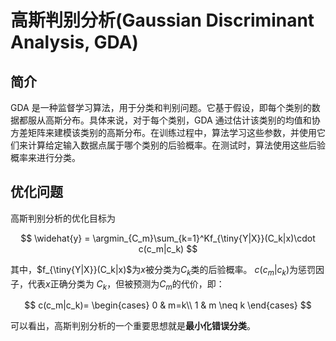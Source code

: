 # 高斯判别分析(Gaussian Discriminant Analysis, GDA)

## 简介

GDA 是一种监督学习算法，用于分类和判别问题。它基于假设，即每个类别的数据都服从高斯分布。具体来说，对于每个类别，GDA 通过估计该类别的均值和协方差矩阵来建模该类别的高斯分布。在训练过程中，算法学习这些参数，并使用它们来计算给定输入数据点属于哪个类别的后验概率。在测试时，算法使用这些后验概率来进行分类。

## 优化问题

高斯判别分析的优化目标为

$$
\widehat{y} = \argmin_{C_m}\sum_{k=1}^Kf_{\tiny{Y|X}}(C_k|x)\cdot c(c_m|c_k)
$$

其中，$f_{\tiny{Y|X}}(C_k|x)$为$x$被分类为$C_k$类的后验概率。
$c(c_m|c_k)$为惩罚因子，代表$x$正确分类为
$C_k$，但被预测为$C_m$的代价，即：

$$
c(c_m|c_k)=
\begin{cases}
0 & m=k\\
1 & m \neq k
\end{cases}
$$

可以看出，高斯判别分析的一个重要思想就是**最小化错误分类**。

